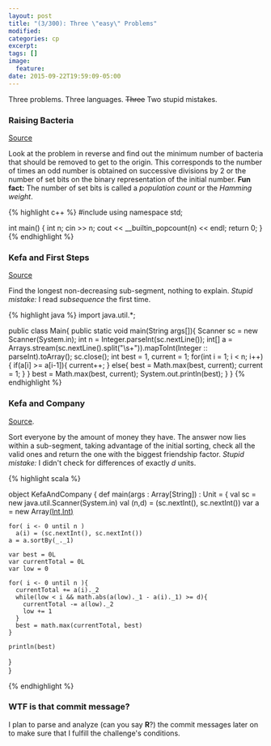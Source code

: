 ```yaml
---
layout: post
title: "(3/300): Three \"easy\" Problems"
modified:
categories: cp
excerpt:
tags: []
image:
  feature:
date: 2015-09-22T19:59:09-05:00
---
```


Three problems. Three languages. <del>Three</del> Two stupid mistakes.

### Raising Bacteria
[Source](http://codeforces.com/problemset/problem/579/A)

Look at the problem in reverse and find out the minimum number of bacteria that should be removed to get to the origin. This corresponds to the number of times an odd number is obtained on successive divisions by 2 or the number of set bits on the binary representation of the initial number. **Fun fact:** The number of set bits is called a *population count* or the *Hamming weight*.

{% highlight c++ %}
#include <iostream>
using namespace std;

int main() {
    int n;
    cin >> n;
    cout << __builtin_popcount(n) << endl;
    return 0;
}
{% endhighlight %}

### Kefa and First Steps
[Source](http://codeforces.com/problemset/problem/580/A)

Find the longest non-decreasing sub-segment, nothing to explain. *Stupid mistake:* I read *subsequence* the first time.

{% highlight java %}
import java.util.*;

public class Main{
  public static void main(String args[]){
    Scanner sc = new Scanner(System.in);
    int n = Integer.parseInt(sc.nextLine());
    int[] a = Arrays.stream(sc.nextLine().split("\\s+")).mapToInt(Integer :: parseInt).toArray();
    sc.close();
    int best = 1, current = 1;
    for(int i = 1; i < n; i++){
      if(a[i] >= a[i-1]){
        current++;
      }
      else{
        best = Math.max(best, current);
        current = 1;
      }
    }
    best = Math.max(best, current);
    System.out.println(best);
  }
}
{% endhighlight %}

### Kefa and Company

[Source](http://codeforces.com/problemset/problem/580/B).

Sort everyone by the amount of money they have. The answer now lies within a sub-segment, taking advantage of the initial sorting, check all the valid ones and return the one with the biggest friendship factor. *Stupid mistake:* I didn't check for differences of exactly *d* units.

{% highlight scala %}

object KefaAndCompany {
  def main(args : Array[String]) : Unit = {
    val sc = new java.util.Scanner(System.in)
    val (n,d) = (sc.nextInt(), sc.nextInt())
    var a = new Array[(Int,Int)](n)

    for( i <- 0 until n )
      a(i) = (sc.nextInt(), sc.nextInt())
    a = a.sortBy(_._1)

    var best = 0L
    var currentTotal = 0L
    var low = 0     

    for( i <- 0 until n ){
      currentTotal += a(i)._2
      while(low < i && math.abs(a(low)._1 - a(i)._1) >= d){
        currentTotal -= a(low)._2
        low += 1
      }
      best = math.max(currentTotal, best)
    }

    println(best)    
  }  
}

{% endhighlight %}

### WTF is that commit message?

I plan to parse and analyze (can you say **R**?) the commit messages later on to make sure that I fulfill the challenge's conditions.
